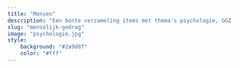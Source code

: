 ```yaml
---
title: "Mensen"
description: "Een bonte verzameling items met thema's psychologie, GGZ, communicatie en allerlei menselijk gedrag. Lastig om een goeie paraplu-term voor te verzinnen, maar hetgeen alles bindt: 'de mens'"
slug: "menselijk-gedrag"
image: "psychologie.jpg"
style:
    background: "#2a9d8f"
    color: "#fff"
---
```

